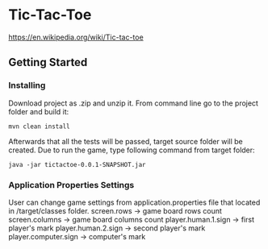 # Tic-Tac-Toe

https://en.wikipedia.org/wiki/Tic-tac-toe

## Getting Started

### Installing

Download project as .zip and unzip it. From command line go to the project folder and build it:

```
mvn clean install
```

Afterwards that all the tests will be passed, target source folder will be created. Due to run the game, type following command from target folder:

```
java -jar tictactoe-0.0.1-SNAPSHOT.jar
```
### Application Properties Settings
User can change game settings from application.properties file that located in /target/classes folder.
screen.rows -> game board rows count
screen.columns -> game board columns count
player.human.1.sign -> first player's mark
player.human.2.sign -> second player's mark
player.computer.sign -> computer's mark
